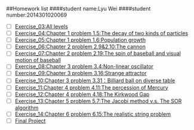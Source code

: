 ##Homework list
####student name:Lyu Wei
####student number:2014301020069

* [ ] [Exercise_03:All levels]()
* [ ] [Exercise_04:Chapter 1 problem 1.5:The decay of two kinds of particles]()
* [ ] [Exercise_05:Chapter 1 problem 1.6:Population growth]()
* [ ] [Exercise_06:Chapter 2 problem 2.9&2.10:The cannon]()
* [ ] [Exercise_07:Chapter 2 problem 2.19:The spin of baseball and visual motion of baseball]()
* [ ] [Exercise_08:Chapter 3 problem 3.4:Non-linear oscillator]()
* [ ] [Exercise_09:Chapter 3 problem 3.16:Strange attractor]()
* [ ] [Exercise_10:Chapter 3 problem 3.31：Billiard ball on diverse table]()
* [ ] [Exercise_11:Chapter 4 problem 4.11:The percession of Mercury]()
* [ ] [Exercise_12:Chapter 4 problem 4.18:The Kirkwood Gap]()
* [ ] [Exercise_13:Chapter 5 problem 5.7:The Jacobi method v.s. The SOR algorithm]()
* [ ] [Exercise_14:Chapter 6 problem 6.15:The realistic string problem]()
* [ ] [Final Project]()
